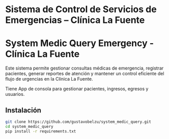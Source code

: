 # Sistema de Control de Servicios de Emergencias – Clínica La Fuente
# System Medic Query Emergency - Clínica La Fuente

Este sistema permite gestionar consultas médicas de emergencia, registrar pacientes, generar reportes de atención y mantener un control eficiente del flujo de urgencias en la Clínica La Fuente.

Tiene App de consola para gestionar pacientes, ingresos, egresos y usuarios.
## Instalación
```bash
git clone https://github.com/gustavobelzu/system_medic_query.git
cd system_medic_query
pip install -r requirements.txt
